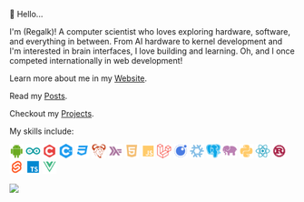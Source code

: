 :wave: Hello...

I'm (Regalk)! A computer scientist who loves exploring hardware, software, and everything in between. From AI hardware to kernel development and I'm interested in brain interfaces, I love building and learning. Oh, and I once competed internationally in web development!

Learn more about me in my [Website](https://regalk.dev/).

Read my [Posts](https://regalk.dev/blog).

Checkout my [Projects](https://github.com/regalk13?tab=repositories).

My skills include:


<p align="left">
  <img src="https://raw.githubusercontent.com/AtomMaterialUI/iconGenerator/master/assets/icons/files/android.svg" height="25" alt="Android" />
  <img src="https://raw.githubusercontent.com/AtomMaterialUI/iconGenerator/master/assets/icons/files/arduino.svg" height="25" alt="Arduino" />
  <img src="https://raw.githubusercontent.com/AtomMaterialUI/iconGenerator/master/assets/icons/files/c.svg" height="25" alt="C" />
  <img src="https://raw.githubusercontent.com/AtomMaterialUI/iconGenerator/master/assets/icons/files/cpp.svg" height="25" alt="C++" />
  <img src="https://raw.githubusercontent.com/AtomMaterialUI/iconGenerator/master/assets/icons/files/css.svg" height="25" alt="CSS" />
  <img src="https://raw.githubusercontent.com/AtomMaterialUI/iconGenerator/master/assets/icons/files/gnu.svg" height="25" alt="GNU/Linux" />
  <img src="https://raw.githubusercontent.com/AtomMaterialUI/iconGenerator/master/assets/icons/files/haskell.svg" height="25" alt="Haskell" />
  <img src="https://raw.githubusercontent.com/AtomMaterialUI/iconGenerator/master/assets/icons/files/html.svg" height="25" alt="HTML" />
  <img src="https://raw.githubusercontent.com/AtomMaterialUI/iconGenerator/master/assets/icons/files/js.svg" height="25" alt="JavaScript" />
  <img src="https://raw.githubusercontent.com/AtomMaterialUI/iconGenerator/master/assets/icons/files/laravel.svg" height="25" alt="Laravel" />
  <img src="https://raw.githubusercontent.com/AtomMaterialUI/iconGenerator/master/assets/icons/files/lua.svg" height="25" alt="Lua" />
  <img src="https://raw.githubusercontent.com/AtomMaterialUI/iconGenerator/master/assets/icons/files/nix.svg" height="25" alt="Nix" />
  <img src="https://raw.githubusercontent.com/AtomMaterialUI/iconGenerator/master/assets/icons/files/pgsql.svg" height="25" alt="PostgreSQL" />
  <img src="https://raw.githubusercontent.com/AtomMaterialUI/iconGenerator/master/assets/icons/files/php.svg" height="25" alt="PHP" />
  <img src="https://raw.githubusercontent.com/AtomMaterialUI/iconGenerator/master/assets/icons/files/python.svg" height="25" alt="Python" />
  <img src="https://raw.githubusercontent.com/AtomMaterialUI/iconGenerator/master/assets/icons/files/react.svg" height="25" alt="React" />
  <img src="https://raw.githubusercontent.com/AtomMaterialUI/iconGenerator/master/assets/icons/files/rust.svg" height="25" alt="Rust" />
  <img src="https://raw.githubusercontent.com/AtomMaterialUI/iconGenerator/master/assets/icons/files/svelte.svg" height="25" alt="Svelte" />
  <img src="https://raw.githubusercontent.com/AtomMaterialUI/iconGenerator/master/assets/icons/files/typeScript.svg" height="25" alt="TypeScript" />
  <img src="https://raw.githubusercontent.com/AtomMaterialUI/iconGenerator/master/assets/icons/files/vue.svg" height="25" alt="Vue.js" />
</p>

<img src="https://komarev.com/ghpvc/?username=regalk13&style=for-the-badge" />
